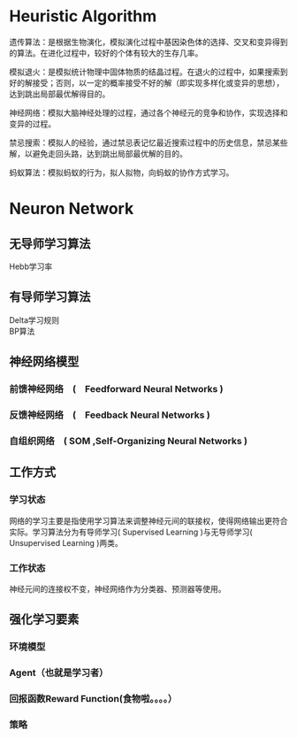 # Heuristic Algorithm
遗传算法：是根据生物演化，模拟演化过程中基因染色体的选择、交叉和变异得到的算法。在进化过程中，较好的个体有较大的生存几率。

模拟退火：是模拟统计物理中固体物质的结晶过程。在退火的过程中，如果搜索到好的解接受；否则，以一定的概率接受不好的解（即实现多样化或变异的思想），达到跳出局部最优解得目的。

神经网络：模拟大脑神经处理的过程，通过各个神经元的竞争和协作，实现选择和变异的过程。

禁忌搜索：模拟人的经验，通过禁忌表记忆最近搜索过程中的历史信息，禁忌某些解，以避免走回头路，达到跳出局部最优解的目的。

蚂蚁算法：模拟蚂蚁的行为，拟人拟物，向蚂蚁的协作方式学习。

# Neuron Network
## 无导师学习算法
Hebb学习率 
## 有导师学习算法
Delta学习规则  
BP算法 

## 神经网络模型 
### 前馈神经网络　(　Feedforward Neural Networks )
### 反馈神经网络　(　Feedback Neural Networks )
### 自组织网络　( SOM ,Self-Organizing Neural Networks )

## 工作方式 
### 学习状态 
网络的学习主要是指使用学习算法来调整神经元间的联接权，使得网络输出更符合实际。学习算法分为有导师学习( Supervised Learning )与无导师学习( Unsupervised Learning )两类。

### 工作状态 
神经元间的连接权不变，神经网络作为分类器、预测器等使用。

## 强化学习要素
### 环境模型
### Agent（也就是学习者）
### 回报函数Reward Function(食物啦。。。。）
### 策略
